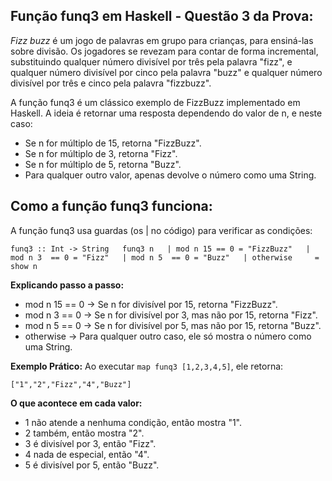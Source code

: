 ## Função funq3 em Haskell - Questão 3 da Prova:

*Fizz buzz* é um jogo de palavras em grupo para crianças, para ensiná-las sobre divisão. Os jogadores se revezam para contar de forma incremental, substituindo qualquer número divisível por três pela palavra "fizz", e qualquer número divisível por cinco pela palavra "buzz" e qualquer número divisível por três e cinco pela palavra "fizzbuzz".

A função funq3 é um clássico exemplo de FizzBuzz implementado em Haskell. A ideia é retornar uma resposta dependendo do valor de n, e neste caso:

- Se n for múltiplo de 15, retorna "FizzBuzz".
- Se n for múltiplo de 3, retorna "Fizz".
- Se n for múltiplo de 5, retorna "Buzz".
- Para qualquer outro valor, apenas devolve o número como uma String.

  
## Como a função funq3 funciona: 
A função funq3 usa guardas (os | no código) para verificar as condições:

`funq3 :: Int -> String  
funq3 n  
    | mod n 15 == 0 = "FizzBuzz"  
    | mod n 3  == 0 = "Fizz"  
    | mod n 5  == 0 = "Buzz"  
    | otherwise     = show n`  

**Explicando passo a passo:**
- mod n 15 == 0 → Se n for divisível por 15, retorna "FizzBuzz".
- mod n 3 == 0 → Se n for divisível por 3, mas não por 15, retorna "Fizz".
- mod n 5 == 0 → Se n for divisível por 5, mas não por 15, retorna "Buzz".
- otherwise → Para qualquer outro caso, ele só mostra o número como uma String.

**Exemplo Prático:**
Ao executar `map funq3 [1,2,3,4,5]`, ele retorna:


`["1","2","Fizz","4","Buzz"]`

**O que acontece em cada valor:**

- 1 não atende a nenhuma condição, então mostra "1".
- 2 também, então mostra "2".
- 3 é divisível por 3, então "Fizz".
- 4 nada de especial, então "4".
- 5 é divisível por 5, então "Buzz".
